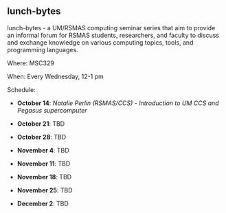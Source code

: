 ## lunch-bytes
lunch-bytes - a UM/RSMAS computing seminar series that aim to provide an informal
forum for RSMAS students, researchers, and faculty to discuss and exchange knowledge
on various computing topics, tools, and programming languages.

Where: MSC329

When: Every Wednesday, 12-1 pm

Schedule:

* **October 14**: *Natalie Perlin (RSMAS/CCS) - Introduction to UM CCS and Pegasus supercomputer*

* **October 21**: TBD

* **October 28**: TBD

* **November 4**: TBD

* **November 11**: TBD

* **November 18**: TBD

* **November 25**: TBD

* **December 2**: TBD
